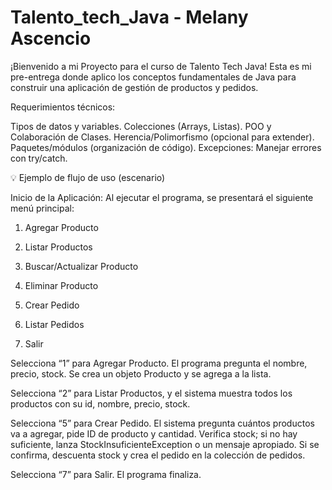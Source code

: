 # Talento_tech_Java - Melany Ascencio 
¡Bienvenido a mi Proyecto para el curso de Talento Tech Java! 
Esta es mi pre-entrega donde aplico los conceptos fundamentales de Java para construir una aplicación de gestión de productos y pedidos.

Requerimientos técnicos:

Tipos de datos y variables. 
Colecciones (Arrays, Listas). 
POO y Colaboración de Clases.
Herencia/Polimorfismo (opcional para extender). 
Paquetes/módulos (organización de código). 
Excepciones: Manejar errores con try/catch. 



💡 Ejemplo de flujo de uso (escenario) 

Inicio de la Aplicación: Al ejecutar el programa, se presentará el siguiente menú principal:

1) Agregar Producto

2) Listar Productos

3) Buscar/Actualizar Producto

4) Eliminar Producto

5) Crear Pedido

6) Listar Pedidos

7) Salir

Selecciona “1” para Agregar Producto. El programa pregunta el nombre, precio, stock. Se crea un objeto Producto y se agrega a la lista.

Selecciona “2” para Listar Productos, y el sistema muestra todos los productos con su id, nombre, precio, stock.

Selecciona “5” para Crear Pedido. El sistema pregunta cuántos productos va a agregar, pide ID de producto y cantidad. Verifica stock; si no hay suficiente, lanza StockInsuficienteException o un mensaje apropiado. Si se confirma, descuenta stock y crea el pedido en la colección de pedidos.

Selecciona “7” para Salir. El programa finaliza.
